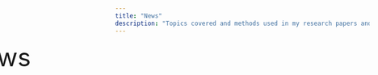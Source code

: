 ```yaml
---
title: "News"
description: "Topics covered and methods used in my research papers and courses."
---
```

<div style="position: relative; left: -300px; font-size: 50px;">
  News
</div>